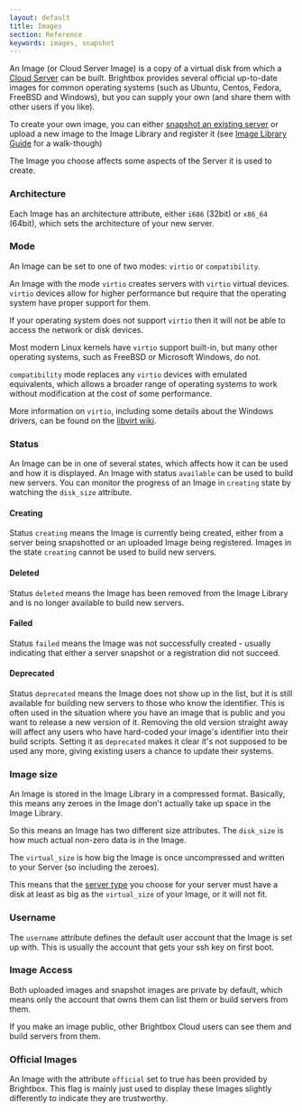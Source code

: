 ```yaml
---
layout: default
title: Images
section: Reference
keywords: images, snapshot
---
```


An Image (or Cloud Server Image) is a copy of a virtual disk from which a [Cloud Server](#cloud_server) can be built. Brightbox provides several official up-to-date images for common operating systems (such as Ubuntu, Centos, Fedora, FreeBSD and Windows), but you can supply your own (and share them with other users if you like).

To create your own image, you can either
[snapshot an existing server](/docs/guides/cli/create-a-snapshot/) or
upload a new image to the Image Library and register it (see
[Image Library Guide](/docs/guides/cli/image-library) for a walk-though)

The Image you choose affects some aspects of the Server it is used to
create.

### Architecture

Each Image has an architecture attribute, either `i686` (32bit) or
`x86_64` (64bit), which sets the architecture of your new server.

### Mode

An Image can be set to one of two modes: `virtio` or `compatibility`.

An Image with the mode `virtio` creates servers with `virtio` virtual
devices. `virtio` devices allow for higher performance but require
that the operating system have proper support for them.

If your operating system does not support `virtio` then it will not be
able to access the network or disk devices.

Most modern Linux kernels have `virtio` support built-in, but many
other operating systems, such as FreeBSD or Microsoft Windows, do not.

`compatibility` mode replaces any `virtio` devices with emulated
equivalents, which allows a broader range of operating systems to work
without modification at the cost of some performance.

More information on `virtio`, including some details about the Windows
drivers, can be found on the
[libvirt wiki](http://wiki.libvirt.org/page/Virtio).

### Status

An Image can be in one of several states, which affects how it can be
used and how it is displayed.  An Image with status `available` can be
used to build new servers.  You can monitor the progress of an Image
in `creating` state by watching the `disk_size` attribute.

#### Creating

Status `creating` means the Image is currently being created, either
from a server being snapshotted or an uploaded Image being registered.
Images in the state `creating` cannot be used to build new servers.

#### Deleted

Status `deleted` means the Image has been removed from the Image
Library and is no longer available to build new servers.

#### Failed

Status `failed` means the Image was not successfully created - usually
indicating that either a server snapshot or a registration did not
succeed.

#### Deprecated

Status `deprecated` means the Image does not show up in the list, but
it is still available for building new servers to those who know the
identifier.  This is often used in the situation where you have an
image that is public and you want to release a new version of it.
Removing the old version straight away will affect any users who have
hard-coded your image's identifier into their build scripts. Setting
it as `deprecated` makes it clear it's not supposed to be used any
more, giving existing users a chance to update their systems.

### Image size

An Image is stored in the Image Library in a compressed format.
Basically, this means any zeroes in the Image don't actually take up
space in the Image Library.

So this means an Image has two different size attributes.  The
`disk_size` is how much actual non-zero data is in the Image.

The `virtual_size` is how big the Image is once uncompressed and
written to your Server (so including the zeroes).

This means that the [server type](/docs/reference/server-types/)
you choose for your server must have a disk at least as big as the
`virtual_size` of your Image, or it will not fit.

### Username

The `username` attribute defines the default user account that the Image is set up with.  This is usually the account that gets your ssh key on first boot.

### Image Access

Both uploaded images and snapshot images are private by default, which
means only the account that owns them can list them or build servers
from them.

If you make an image public, other Brightbox Cloud users can see them
and build servers from them.

### Official Images

An Image with the attribute `official` set to true has been provided
by Brightbox. This flag is mainly just used to display these
Images slightly differently to indicate they are trustworthy.
